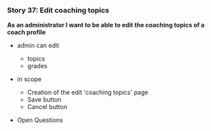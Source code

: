 ### Story 37: Edit coaching topics

**As an administrator I want to be able to edit the coaching topics of a coach profile**
   
- admin can edit
     - topics
     - grades
     
 - in scope
     - Creation of the edit 'coaching topics' page
     - Save button 
     - Cancel button
      
 - Open Questions